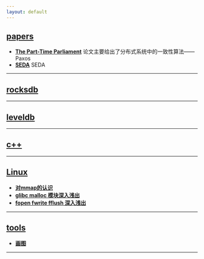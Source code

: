 ```yaml
---
layout: default
---
```


## [**papers**](/contents/papers, "分布式相关的论文阅读笔记")
- [**The Part-Time Parliament**](/contents/the_part-time_parliament)
论文主要给出了分布式系统中的一致性算法——Paxos
- [**SEDA**](/contents/seda)
SEDA

---
## [**rocksdb**](/contents/rocksdb)

---
## [**leveldb**](/contents/leveldb)

---
## [**c++**](/contents/cpp)

---
## [**Linux**](/contents/linux)
- [**对mmap的认识**](/contents/linux/mmap)  
- [**glibc malloc 模块深入浅出**](/contents/linux/malloc)   
- [**fopen fwrite fflush 深入浅出**](/contents/linux/fxxx)

---
## [**tools**](/contents/tools)
- [**画图**](/contents/tools/draw)

---
